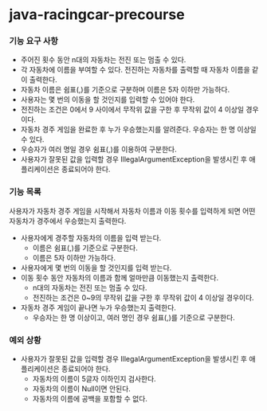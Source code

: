 # java-racingcar-precourse

### 기능 요구 사항
- 주어진 횟수 동안 n대의 자동차는 전진 또는 멈출 수 있다.
- 각 자동차에 이름을 부여할 수 있다. 전진하는 자동차를 출력할 때 자동차 이름을 같이 출력한다.
- 자동차 이름은 쉼표(,)를 기준으로 구분하며 이름은 5자 이하만 가능하다.
- 사용자는 몇 번의 이동을 할 것인지를 입력할 수 있어야 한다.
- 전진하는 조건은 0에서 9 사이에서 무작위 값을 구한 후 무작위 값이 4 이상일 경우이다.
- 자동차 경주 게임을 완료한 후 누가 우승했는지를 알려준다. 우승자는 한 명 이상일 수 있다.
- 우승자가 여러 명일 경우 쉼표(,)를 이용하여 구분한다.
- 사용자가 잘못된 값을 입력할 경우 IllegalArgumentException을 발생시킨 후 애플리케이션은 종료되어야 한다.

### 기능 목록
사용자가 자동차 경주 게임을 시작해서 자동차 이름과 이동 횟수를 입력하게 되면 어떤 자동차가 경주에서 우승했는지 출력한다.

- 사용자에게 경주할 자동차의 이름을 입력 받는다.
    - 이름은 쉼표(,)를 기준으로 구분한다.
    - 이름은 5자 이하만 가능하다.
- 사용자에게 몇 번의 이동을 할 것인지를 입력 받는다.
- 이동 횟수 동안 자동차의 이름과 함께 얼마만큼 이동했는지 출력한다.
    - n대의 자동차는 전진 또는 멈출 수 있다.
    - 전진하는 조건은 0~9의 무작위 값을 구한 후 무작위 값이 4 이상일 경우이다.
- 자동차 경주 게임이 끝나면 누가 우승했는지 출력한다.
    - 우승자는 한 명 이상이고, 여러 명인 경우 쉼표(,)를 기준으로 구분한다.

### 예외 상황
- 사용자가 잘못된 값을 입력할 경우 IllegalArgumentException을 발생시킨 후 애플리케이션은 종료되어야 한다.
  - 자동차의 이름이 5글자 이하인지 검사한다.
  - 자동차의 이름이 Null이면 안된다.
  - 자동차의 이름에 공백을 포함할 수 없다.